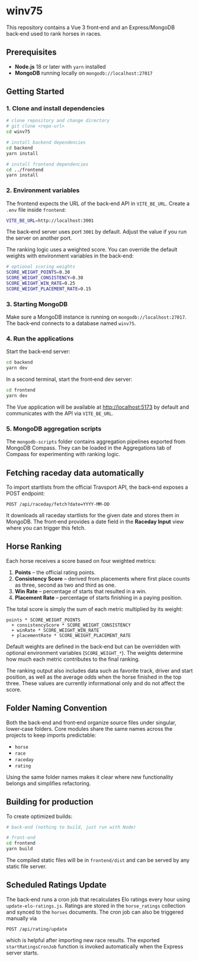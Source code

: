 # winv75

This repository contains a Vue 3 front‑end and an Express/MongoDB back‑end used to rank horses in races.

## Prerequisites

- **Node.js** 18 or later with `yarn` installed
- **MongoDB** running locally on `mongodb://localhost:27017`

## Getting Started

### 1. Clone and install dependencies

```bash
# clone repository and change directory
# git clone <repo-url>
cd winv75

# install backend dependencies
cd backend
yarn install

# install frontend dependencies
cd ../frontend
yarn install
```

### 2. Environment variables

The frontend expects the URL of the back‑end API in `VITE_BE_URL`. Create a `.env` file inside `frontend`:

```bash
VITE_BE_URL=http://localhost:3001
```

The back‑end server uses port `3001` by default. Adjust the value if you run the server on another port.

The ranking logic uses a weighted score. You can override the default weights with environment variables in the back‑end:

```bash
# optional scoring weights
SCORE_WEIGHT_POINTS=0.30
SCORE_WEIGHT_CONSISTENCY=0.30
SCORE_WEIGHT_WIN_RATE=0.25
SCORE_WEIGHT_PLACEMENT_RATE=0.15
```

### 3. Starting MongoDB

Make sure a MongoDB instance is running on `mongodb://localhost:27017`. The back‑end connects to a database named `winv75`.

### 4. Run the applications

Start the back‑end server:

```bash
cd backend
yarn dev
```

In a second terminal, start the front‑end dev server:

```bash
cd frontend
yarn dev
```

The Vue application will be available at <http://localhost:5173> by default and communicates with the API via `VITE_BE_URL`.

### 5. MongoDB aggregation scripts

The `mongodb-scripts` folder contains aggregation pipelines exported from MongoDB Compass. They can be loaded in the Aggregations tab of Compass for experimenting with ranking logic.

## Fetching raceday data automatically

To import startlists from the official Travsport API, the back‑end exposes a POST
endpoint:

```
POST /api/raceday/fetch?date=YYYY-MM-DD
```

It downloads all raceday startlists for the given date and stores them in MongoDB.
The front‑end provides a date field in the **Raceday Input** view where you can
trigger this fetch.

## Horse Ranking

Each horse receives a score based on four weighted metrics:

1. **Points** – the official rating points.
2. **Consistency Score** – derived from placements where first place counts as three, second as two and third as one.
3. **Win Rate** – percentage of starts that resulted in a win.
4. **Placement Rate** – percentage of starts finishing in a paying position.

The total score is simply the sum of each metric multiplied by its weight:

```
points * SCORE_WEIGHT_POINTS
  + consistencyScore * SCORE_WEIGHT_CONSISTENCY
  + winRate * SCORE_WEIGHT_WIN_RATE
  + placementRate * SCORE_WEIGHT_PLACEMENT_RATE
```

Default weights are defined in the back‑end but can be overridden with optional
environment variables (`SCORE_WEIGHT_*`). The weights determine how much each
metric contributes to the final ranking.

The ranking output also includes data such as favorite track, driver and start
position, as well as the average odds when the horse finished in the top three.
These values are currently informational only and do not affect the score.

## Folder Naming Convention

Both the back‑end and front‑end organize source files under singular, lower‑case folders.
Core modules share the same names across the projects to keep imports predictable:

- `horse`
- `race`
- `raceday`
- `rating`

Using the same folder names makes it clear where new functionality belongs and simplifies refactoring.

## Building for production

To create optimized builds:

```bash
# back-end (nothing to build, just run with Node)

# front-end
cd frontend
yarn build
```

The compiled static files will be in `frontend/dist` and can be served by any static file server.

## Scheduled Ratings Update

The back‑end runs a cron job that recalculates Elo ratings every hour using
`update-elo-ratings.js`. Ratings are stored in the `horse_ratings` collection and
synced to the `horses` documents. The cron job can also be triggered manually via

```
POST /api/rating/update
```

which is helpful after importing new race results. The exported
`startRatingsCronJob` function is invoked automatically when the Express server
starts.

